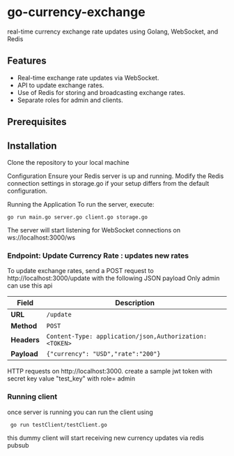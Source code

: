 # go-currency-exchange

real-time currency exchange rate updates using Golang, WebSocket, and Redis

## Features

- Real-time exchange rate updates via WebSocket.
- API to update exchange rates.
- Use of Redis for storing and broadcasting exchange rates.
- Separate roles for admin and clients.

## Prerequisites

## Installation

Clone the repository to your local machine

Configuration
Ensure your Redis server is up and running. Modify the Redis connection settings in storage.go if your setup differs from the default configuration.

Running the Application
To run the server, execute:

```
go run main.go server.go client.go storage.go
```

The server will start listening for WebSocket connections on ws://localhost:3000/ws

### Endpoint: Update Currency Rate : updates new rates
To update exchange rates, send a POST request to http://localhost:3000/update with the following JSON payload
Only admin can use this api

| Field            | Description                                          |
|------------------|------------------------------------------------------|
| **URL**          | `/update`                                        |
| **Method**       | `POST`                                                |
| **Headers**      | `Content-Type: application/json,Authorization: <TOKEN>`                     |
| **Payload** | `{"currency": "USD","rate":"200"}` |

HTTP requests on http://localhost:3000.
create a sample jwt token with secret key value "test_key" with role= admin

### Running client
once server is running you can run the client using 
```
 go run testClient/testClient.go
```
this dummy client will start receiving new currency updates via redis pubsub

